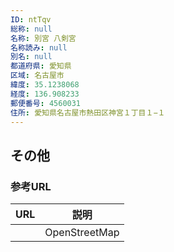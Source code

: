 ```yaml
---
ID: ntTqv
総称: null
名称: 別宮 八剣宮
名称読み: null
別名: null
都道府県: 愛知県
区域: 名古屋市
緯度: 35.1238068
経度: 136.908233
郵便番号: 4560031
住所: 愛知県名古屋市熱田区神宮１丁目１−１
---
```


## その他

### 参考URL

| URL | 説明          |
| --- | ------------- |
|     | OpenStreetMap |
